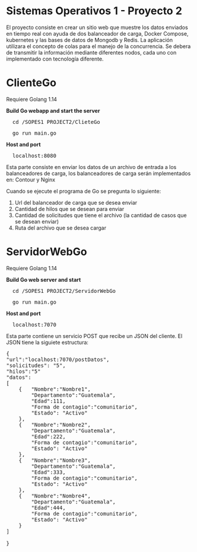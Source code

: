 # Sistemas Operativos 1 - Proyecto 2
El proyecto consiste en crear un sitio web que muestre los datos enviados en tiempo real con ayuda de dos balanceador de carga, Docker Compose, kubernetes y las bases de datos de Mongodb y Redis.
La aplicación utilizara el concepto de colas para el manejo de la concurrencia. Se debera de transmitir la información mediante diferentes nodos, cada uno con implementado con tecnología diferente.

# ClienteGo

Requiere Golang 1.14  

**Build Go webapp and start the server**
<pre>  cd /SOPES1_PROJECT2/ClieteGo</pre>     
<pre>  go run main.go </pre>  

**Host and port**
<pre>  localhost:8080</pre> 


Esta parte consiste en enviar los datos de un archivo de entrada a los balanceadores de carga, los balanceadores de carga serán
implementados en: Contour y Nginx

Cuando se ejecute el programa de Go se pregunta lo siguiente:
1) Url del balanceador de carga que se desea enviar
2) Cantidad de hilos que se desean para enviar
3) Cantidad de solicitudes que tiene el archivo (la cantidad de casos que se desean enviar)
4) Ruta del archivo que se desea cargar


# ServidorWebGo

Requiere Golang 1.14  

**Build Go web server and start**
<pre>  cd /SOPES1_PROJECT2/ServidorWebGo </pre>     
<pre>  go run main.go </pre>  

**Host and port**  
<pre>  localhost:7070</pre>  

Esta parte contiene un servicio POST que recibe un JSON del cliente. El JSON tiene la siguiete estructura: 

<pre>
{	
"url":"localhost:7070/postDatos",
"solicitudes": "5",
"hilos":"5"
"datos":
[
	{	"Nombre":"Nombre1",
		"Departamento":"Guatemala",
		"Edad":111,
		"Forma de contagio":"comunitario",
		"Estado": "Activo"
	},
	{	"Nombre":"Nombre2",
		"Departamento":"Guatemala",
		"Edad":222,
		"Forma de contagio":"comunitario",
		"Estado": "Activo"
	},
	{	"Nombre":"Nombre3",
		"Departamento":"Guatemala",
		"Edad":333,
		"Forma de contagio":"comunitario",
		"Estado": "Activo"
	},
	{	"Nombre":"Nombre4",
		"Departamento":"Guatemala",
		"Edad":444,
		"Forma de contagio":"comunitario",
		"Estado": "Activo"
	}
]

}

</pre>

